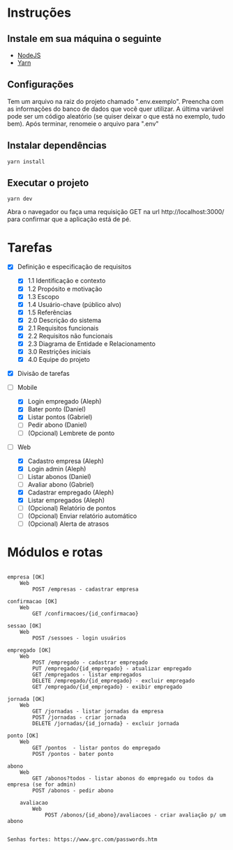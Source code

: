# Instruções

## Instale em sua máquina o seguinte

 - [NodeJS](https://nodejs.org/en/download/)
 - [Yarn](https://yarnpkg.com/pt-BR/docs/install)

## Configurações
Tem um arquivo na raiz do projeto chamado ".env.exemplo".
Preencha com as informações do banco de dados que você
quer utilizar. A última variável pode ser um código aleatório
(se quiser deixar o que está no exemplo, tudo bem).
Após terminar, renomeie o arquivo para ".env"

## Instalar dependências

```
yarn install

```

## Executar o projeto

```
yarn dev
```

Abra o navegador ou faça uma requisição GET na url http://localhost:3000/
para confirmar que a aplicação está de pé.


# Tarefas

- [X] Definição e especificação de requisitos
	- [X] 1.1 Identificação e contexto
	- [X] 1.2 Propósito e motivação
	- [X] 1.3 Escopo
	- [X] 1.4 Usuário-chave (público alvo)
	- [X] 1.5 Referências
	- [X] 2.0 Descrição do sistema
	- [X] 2.1 Requisitos funcionais
	- [X] 2.2 Requisitos não funcionais
	- [X] 2.3 Diagrama de Entidade e Relacionamento 
	- [X] 3.0 Restrições iniciais
	- [X] 4.0 Equipe do projeto 

- [X] Divisão de tarefas

- [ ] Mobile
	- [X] Login empregado (Aleph)
	- [X] Bater ponto (Daniel)
	- [X] Listar pontos (Gabriel)
	- [ ] Pedir abono (Daniel)
	- [ ] (Opcional) Lembrete de ponto
	
- [ ] Web
	- [X] Cadastro empresa (Aleph)
	- [X] Login admin (Aleph)
	- [ ] Listar abonos (Daniel)
	- [ ] Avaliar abono (Gabriel)
	- [X] Cadastrar empregado (Aleph)
	- [X] Listar empregados (Aleph)
	- [ ] (Opcional) Relatório de pontos
	- [ ] (Opcional) Enviar relatório automático
	- [ ] (Opcional) Alerta de atrasos

# Módulos e rotas
```

empresa [OK]
	Web
		POST /empresas - cadastrar empresa

confirmacao [OK]
	Web
		GET /confirmacoes/{id_confirmacao}

sessao [OK]
	Web
		POST /sessoes - login usuários

empregado [OK]
	Web
		POST /empregado - cadastrar empregado
		PUT /empregado/{id_empregado} - atualizar empregado
		GET /empregados - listar empregados
		DELETE /empregado/{id_empregado} - excluir empregado
		GET /empregado/{id_empregado} - exibir empregado

jornada [OK]
	Web
		GET /jornadas - listar jornadas da empresa
		POST /jornadas - criar jornada
		DELETE /jornadas/{id_jornada} - excluir jornada

ponto [OK]
	Web
		GET /pontos  - listar pontos do empregado
		POST /pontos - bater ponto

abono
	Web
		GET /abonos?todos - listar abonos do empregado ou todos da empresa (se for admin)
		POST /abonos - pedir abono

	avaliacao
		Web
			POST /abonos/{id_abono}/avaliacoes - criar avaliação p/ um abono


Senhas fortes: https://www.grc.com/passwords.htm
